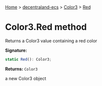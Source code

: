 [Home](./index) &gt; [decentraland-ecs](./decentraland-ecs.md) &gt; [Color3](./decentraland-ecs.color3.md) &gt; [Red](./decentraland-ecs.color3.red.md)

# Color3.Red method

Returns a Color3 value containing a red color

**Signature:**
```javascript
static Red(): Color3;
```
**Returns:** `Color3`

a new Color3 object
